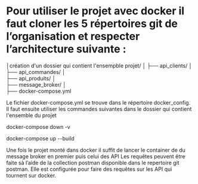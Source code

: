 # Pour utiliser le projet avec docker il faut cloner les 5 répertoires git de l’organisation et respecter l’architecture suivante :

│création d'un dossier qui contient l'ensempble projet/
│ 
├── api_clients/
│  
├── api_commandes/
│    
├── api_produits/
│   
├── message_broker/
│  
├── docker-compose.yml

Le fichier docker-compose.yml se trouve dans le répertoire docker_config.
Il faut ensuite utiliser les commandes suivantes dans le dossier qui contient l'ensemble du projet

docker-compose down -v

docker-compose up --build

Une fois le projet monté dans docker il suffit de lancer le container de du message broker en premier puis celui des API
Les requêtes peuvent être faite sà l’aide de la collection postman disponible dans le repertoire git postman. 
Elle est configurée pour faire des requêtes sur les API qui tournent sur docker.
